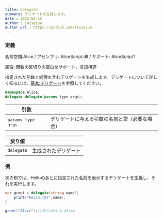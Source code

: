 ```yaml
---
title: delegate
summary: デリゲートを生成します。
date : 2022-02-15
author : Taiseiue
author_url : https://github.com/taiseiue
---
```

### 定義
名前空間:Alice / アセンブリ: AliceScript.dll / サポート: AliceScript1

属性: 関数の区切りの空白をサポート、言語構造

指定された引数と処理を含むデリゲートを生成します。デリゲートについて詳しく知るには、[基本:デリゲート](../../../general/delegate)を参照してください。

```cs title="AliceScript"
namespace Alice;
delegate delegate(params type args);
```

|引数| |
|-|-|
|`params type args`| デリゲートに与える引数の名前と型（必要な場合）|

|戻り値| |
|-|-|
|`delegate`| 生成されたデリゲート|

### 例
次の例では、Helloのあとに指定された名前を表示するデリゲートを定義し、それを実行します。

```cs title="AliceScript"
var greet = delegate(string name){
    print("Hello,{0}",name);
}

greet("Alice");//出力:Hello,Alice
```